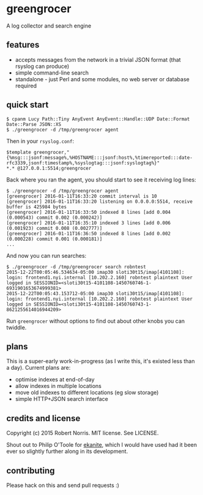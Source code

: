 # greengrocer

A log collector and search engine

## features

- accepts messages from the network in a trivial JSON format (that rsyslog can produce)
- simple command-line search
- standalone - just Perl and some modules, no web server or database required

## quick start

```
$ cpanm Lucy Path::Tiny AnyEvent AnyEvent::Handle::UDP Date::Format Date::Parse JSON::XS
$ ./greengrocer -d /tmp/greengrocer agent
```

Then in your `rsyslog.conf`:

```
$template greengrocer,"{%msg:::jsonf:message%,%HOSTNAME:::jsonf:host%,%timereported:::date-rfc3339,jsonf:timestamp%,%syslogtag:::jsonf:syslogtag%}"
*.* @127.0.0.1:5514;greengrocer
```

Back where you ran the agent, you should start to see it receiving log lines:

```
$ ./greengrocer -d /tmp/greengrocer agent
[greengrocer] 2016-01-11T16:33:20 commit interval is 10
[greengrocer] 2016-01-11T16:33:20 listening on 0.0.0.0:5514, receive buffer is 425984 bytes
[greengrocer] 2016-01-11T16:33:50 indexed 8 lines [add 0.004 (0.000543) commit 0.002 (0.000242)]
[greengrocer] 2016-01-11T16:35:10 indexed 3 lines [add 0.006 (0.001923) commit 0.008 (0.002777)]
[greengrocer] 2016-01-11T16:36:50 indexed 8 lines [add 0.002 (0.000228) commit 0.001 (0.000181)]
...
```

And now you can run searches:

```
$ ./greengrocer -d /tmp/greengrocer search robntest
2015-12-22T00:05:46.534634-05:00 imap30 sloti30t15/imap[4101108]: login: frontend1.nyi.internal [10.202.2.160] robntest plaintext User logged in SESSIONID=<sloti30t15-4101108-1450760746-1-6931901653674999381>
2015-12-22T00:05:43.153712-05:00 imap30 sloti30t15/imap[4101108]: login: frontend1.nyi.internal [10.202.2.160] robntest plaintext User logged in SESSIONID=<sloti30t15-4101108-1450760743-1-8621255614016944209>
```

Run `greengrocer` without options to find out about other knobs you can twiddle.

## plans

This is a super-early work-in-progress (as I write this, it's existed less than a day). Current plans are:

- optimise indexes at end-of-day
- allow indexes in multiple locations
- move old indexes to different locations (eg slow storage)
- simple HTTP+JSON search interface

## credits and license

Copyright (c) 2015 Robert Norris. MIT license. See LICENSE.

Shout out to Philip O'Toole for [ekanite](https://github.com/ekanite/ekanite), which I would have used had it been ever so slightly further along in its development.

## contributing

Please hack on this and send pull requests :)
